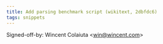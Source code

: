 ```yaml
---
title: Add parsing benchmark script (wikitext, 2dbfdc6)
tags: snippets
---
```


Signed-off-by: Wincent Colaiuta &lt;win@wincent.com&gt;
